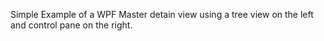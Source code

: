 Simple Example of a WPF Master detain view using a tree view on the left and control pane on the right.
